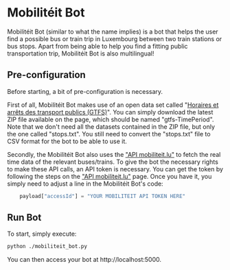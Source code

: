 # Mobilitéit Bot
Mobilitéit Bot (similar to what the name implies) is a bot that helps the user find a possible bus or train trip in Luxembourg between two train stations or bus stops. Apart from being able to help you find a fitting public transportation trip, Mobilitéit Bot is also multilingual! 

## Pre-configuration
Before starting, a bit of pre-configuration is necessary. 

First of all, Mobilitéit Bot makes use of an open data set called "[Horaires et arrêts des transport publics (GTFS)](https://data.public.lu/en/datasets/horaires-et-arrets-des-transport-publics-gtfs/#)". You can simply download the latest ZIP file available on the page, which should be named "gtfs-TimePeriod". Note that we don't need all the datasets contained in the ZIP file, but only the one called "stops.txt". You still need to convert the "stops.txt" file to CSV format for the bot to be able to use it. 

Secondly, the Mobilitéit Bot also uses the ["API mobiliteit.lu"](https://data.public.lu/en/datasets/api-mobiliteit-lu/) to fetch the real time data of the relevant buses/trains. To give the bot the necessary rights to make these API calls, an API token is necessary. You can get the token by following the steps on the ["API mobiliteit.lu"](https://data.public.lu/en/datasets/api-mobiliteit-lu/) page. 
Once you have it, you simply need to adjust a line in the Mobilitéit Bot's code: 

```python
    payload["accessId"] = "YOUR MOBILITEIT API TOKEN HERE"
```

## Run Bot
To start, simply execute:
```bash
python ./mobiliteit_bot.py
```
You can then access your bot at http://localhost:5000.

